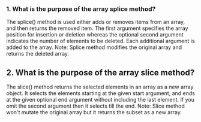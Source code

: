 ### 1. **What is the purpose of the array splice method?**
The splice() method is used either adds or removes items from an array, and then returns the removed item. 
The first argument specifies the array position for insertion or deletion whereas the optional second argument indicates the number of elements to be deleted. Each additional argument is added to the array.
Note: Splice method modifies the original array and returns the deleted array.

## 2. **What is the purpose of the array slice method?**
The slice() method returns the selected elements in an array as a new array object. It selects the elements starting at the given start argument, and ends at the given optional end argument without including the last element. If you omit the second argument then it selects till the end.
Note: Slice method won't mutate the original array but it returns the subset as a new array.

